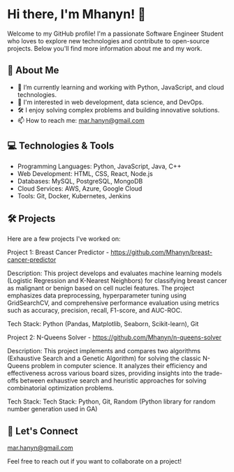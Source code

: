 # Hi there, I'm Mhanyn! 👋

Welcome to my GitHub profile! I'm a passionate Software Engineer Student who loves to explore new technologies and contribute to open-source projects. Below you'll find more information about me and my work.

## 🚀 About Me

- 🌱 I’m currently learning and working with Python, JavaScript, and cloud technologies.
- 💼 I'm interested in web development, data science, and DevOps.
- 🛠️ I enjoy solving complex problems and building innovative solutions.
- 📫 How to reach me: mar.hanyn@gmail.com

## 💻 Technologies & Tools

- Programming Languages: Python, JavaScript, Java, C++
- Web Development: HTML, CSS, React, Node.js
- Databases: MySQL, PostgreSQL, MongoDB
- Cloud Services: AWS, Azure, Google Cloud
- Tools: Git, Docker, Kubernetes, Jenkins

## 🛠️ Projects

Here are a few projects I've worked on:

Project 1: Breast Cancer Predictor - https://github.com/Mhanyn/breast-cancer-predictor

Description:  This project develops and evaluates machine learning models (Logistic Regression and K-Nearest Neighbors) for classifying breast cancer as malignant or benign based on cell nuclei features. The project emphasizes data preprocessing, hyperparameter tuning using GridSearchCV, and comprehensive performance evaluation using metrics such as accuracy, precision, recall, F1-score, and AUC-ROC.

Tech Stack: Python (Pandas, Matplotlib, Seaborn, Scikit-learn), Git

Project 2: N-Queens Solver - https://github.com/Mhanyn/n-queens-solver

Description: This project implements and compares two algorithms (Exhaustive Search and a Genetic Algorithm) for solving the classic N-Queens problem in computer science. It analyzes their efficiency and effectiveness across various board sizes, providing insights into the trade-offs between exhaustive search and heuristic approaches for solving combinatorial optimization problems.

Tech Stack: Tech Stack: Python, Git, Random (Python library for random number generation used in GA)

## 🤝 Let's Connect

mar.hanyn@gmail.com

Feel free to reach out if you want to collaborate on a project!
